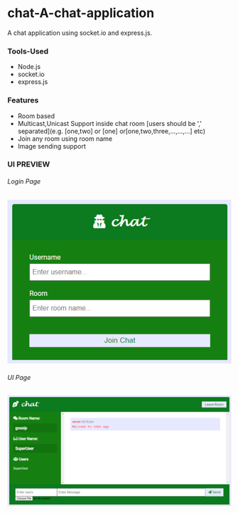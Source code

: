 # chat-A-chat-application
A chat application using socket.io and express.js.

### Tools-Used
* Node.js
* socket.io
* express.js

### Features
* Room based
* Multicast,Unicast Support inside chat room [users should be ',' separated](e.g. [one,two] or [one] or[one,two,three,...,...,...] etc)
* Join any room using room name
* Image sending support

### UI PREVIEW
###### Login Page
![login](./UI_Preview/login.png)
###### UI Page
![UI](./UI_Preview/ui.png)
